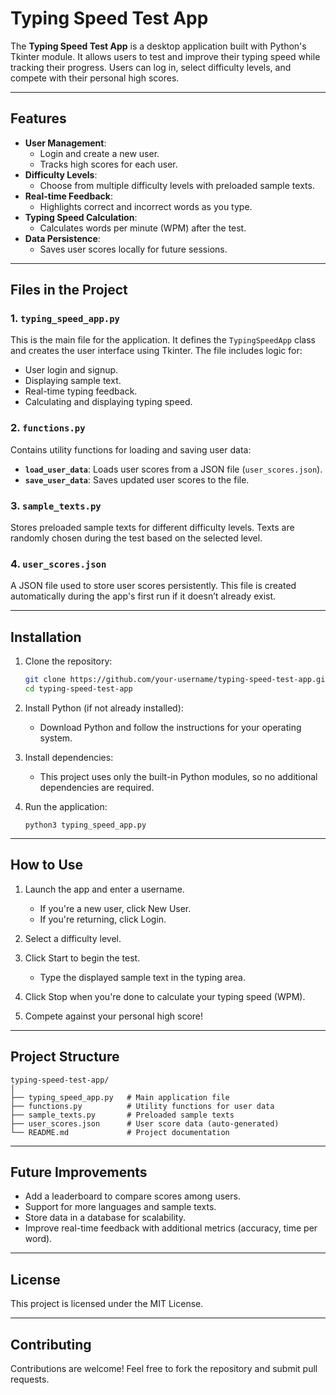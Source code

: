 # Typing Speed Test App

The **Typing Speed Test App** is a desktop application built with Python's Tkinter module. It allows users to test and improve their typing speed while tracking their progress. Users can log in, select difficulty levels, and compete with their personal high scores.

---

## Features
- **User Management**:
  - Login and create a new user.
  - Tracks high scores for each user.
- **Difficulty Levels**:
  - Choose from multiple difficulty levels with preloaded sample texts.
- **Real-time Feedback**:
  - Highlights correct and incorrect words as you type.
- **Typing Speed Calculation**:
  - Calculates words per minute (WPM) after the test.
- **Data Persistence**:
  - Saves user scores locally for future sessions.

---

## Files in the Project

### 1. `typing_speed_app.py`
This is the main file for the application. It defines the `TypingSpeedApp` class and creates the user interface using Tkinter. The file includes logic for:
- User login and signup.
- Displaying sample text.
- Real-time typing feedback.
- Calculating and displaying typing speed.

### 2. `functions.py`
Contains utility functions for loading and saving user data:
- **`load_user_data`**: Loads user scores from a JSON file (`user_scores.json`).
- **`save_user_data`**: Saves updated user scores to the file.

### 3. `sample_texts.py`
Stores preloaded sample texts for different difficulty levels. Texts are randomly chosen during the test based on the selected level.

### 4. `user_scores.json`
A JSON file used to store user scores persistently. This file is created automatically during the app's first run if it doesn’t already exist.

---

## Installation

1. Clone the repository:
   ```bash
   git clone https://github.com/your-username/typing-speed-test-app.git
   cd typing-speed-test-app
   ```

2. Install Python (if not already installed):
   * Download Python and follow the instructions for your operating system.

3. Install dependencies:
   * This project uses only the built-in Python modules, so no additional dependencies are required.

4. Run the application:
    ```commandline
    python3 typing_speed_app.py
    ```

---

## How to Use
1. Launch the app and enter a username.
   * If you're a new user, click New User.
   * If you're returning, click Login.

2. Select a difficulty level.

3. Click Start to begin the test.

   * Type the displayed sample text in the typing area.

4. Click Stop when you're done to calculate your typing speed (WPM).

5. Compete against your personal high score!

---

## Project Structure
```text
typing-speed-test-app/
│
├── typing_speed_app.py   # Main application file
├── functions.py          # Utility functions for user data
├── sample_texts.py       # Preloaded sample texts
├── user_scores.json      # User score data (auto-generated)
└── README.md             # Project documentation
```

---

## Future Improvements
* Add a leaderboard to compare scores among users.
* Support for more languages and sample texts.
* Store data in a database for scalability.
* Improve real-time feedback with additional metrics (accuracy, time per word).

---

## License
This project is licensed under the MIT License.

---

## Contributing
Contributions are welcome! Feel free to fork the repository and submit pull requests.